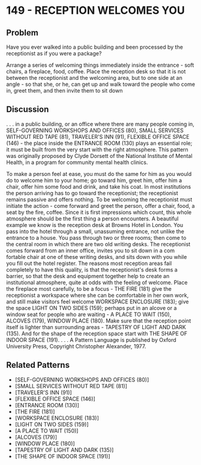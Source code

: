 # 149 - RECEPTION WELCOMES YOU

## Problem

Have you ever walked into a public building and been processed by the receptionist as if you were a package?

Arrange a series of welcoming things immediately inside the entrance - soft chairs, a fireplace, food, coffee. Place the reception desk so that it is not between the receptionist and the welcoming area, but to one side at an angle - so that she, or he, can get up and walk toward the people who come in, greet them, and then invite them to sit down

## Discussion

. . . in a public building, or an office where there are many people coming in, SELF-GOVERNING WORKSHOPS AND OFFICES (80), SMALL SERVICES WITHOUT RED TAPE (81), TRAVELER'S INN (91), FLEXIBLE OFFICE SPACE (146) - the place inside the ENTRANCE ROOM (130) plays an essential role; it must be built from the very start with the right atmosphere. This pattern was originally proposed by Clyde Dorsett of the National Institute of Mental Health, in a program for community mental health clinics.

To make a person feel at ease, you must do the same for him as you would do to welcome him to your home; go toward him, greet him, offer him a chair, offer him some food and drink, and take his coat. In most institutions the person arriving has to go toward the receptionist; the receptionist remains passive and offers nothing. To be welcoming the receptionist must initiate the action - come forward and greet the person, offer a chair, food, a seat by the fire, coffee. Since it is first impressions which count, this whole atmosphere should be the first thing a person encounters. A beautiful example we know is the reception desk at Browns Hotel in London. You pass into the hotel through a small, unassuming entrance, not unlike the entrance to a house. You pass through two or three rooms; then come to the central room in which there are two old writing desks. The receptionist comes forward from an inner office, invites you to sit down in a com fortable chair at one of these writing desks, and sits down with you while you fill out the hotel register. The reasons most reception areas fail completely to have this quality, is that the receptionist's desk forms a barrier, so that the desk and equipment together help to create an institutional atmosphere, quite at odds with the feeling of welcome. Place the fireplace most carefully, to be a focus - THE FIRE (181) give the receptionist a workspace where she can be comfortable in her own work, and still make visitors feel welcome WORKSPACE ENCLOSURE (183); give the space LIGHT ON TWO SIDES (159); perhaps put in an alcove or a window seat for people who are waiting - A PLACE TO WAIT (150), ALCOVES (179), WINDOW PLACE (180). Make sure that the reception point itself is lighter than surrounding areas - TAPESTRY OF LIGHT AND DARK (135). And for the shape of the reception space start with THE SHAPE OF INDOOR SPACE (191). . . . A Pattern Language is published by Oxford University Press, Copyright Christopher Alexander, 1977.

## Related Patterns

- [SELF-GOVERNING WORKSHOPS AND OFFICES (80)]
- [SMALL SERVICES WITHOUT RED TAPE (81)]
- [TRAVELER'S INN (91)]
- [FLEXIBLE OFFICE SPACE (146)]
- [ENTRANCE ROOM (130)]
- [THE FIRE (181)]
- [WORKSPACE ENCLOSURE (183)]
- [LIGHT ON TWO SIDES (159)]
- [A PLACE TO WAIT (150)]
- [ALCOVES (179)]
- [WINDOW PLACE (180)]
- [TAPESTRY OF LIGHT AND DARK (135)]
- [THE SHAPE OF INDOOR SPACE (191)]
